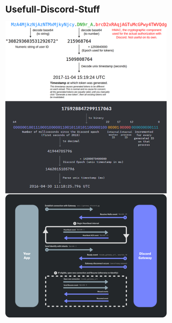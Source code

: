 # Usefull-Discord-Stuff

<p align="center">
  <img src="token_structure.png" alt="Token Structure" />
  <br/>
  <img src="snowflake_to_datetime.png" alt="Snowflake to Datetime" />
  <br/>
  <img src="gateway.png" alt="Gateway" />
</p>
